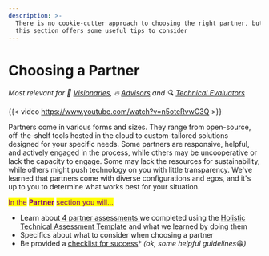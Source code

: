 ```yaml
---
description: >-
  There is no cookie-cutter approach to choosing the right partner, but we hope
  this section offers some useful tips to consider
---
```


# Choosing a Partner

<i>Most relevant for 💭 [Visionaries](../get-started.md#visioning), 🔥 [Advisors](../get-started.md#advising) and 🔍 [Technical Evaluators](../get-started.md#evaluating)
</i>

{{< video https://www.youtube.com/watch?v=n5oteRvwC3Q >}}

Partners come in various forms and sizes. They range from open-source, off-the-shelf tools hosted in the cloud to custom-tailored solutions designed for your specific needs. Some partners are responsive, helpful, and actively engaged in the process, while others may be uncooperative or lack the capacity to engage. Some may lack the resources for sustainability, while others might push technology on you with little transparency. We've learned that partners come with diverse configurations and egos, and it's up to you to determine what works best for your situation.

<mark style="color:purple;">In the</mark> <mark style="color:purple;"></mark><mark style="color:purple;">**Partner**</mark> <mark style="color:purple;"></mark><mark style="color:purple;">section you will...</mark>

* Learn about[ 4 partner assessments ](partner-assessments/)we completed using the [Holistic Technical Assessment Template](../process/evaluation-template.md) and what we learned by doing them
* Specifics about what to consider when choosing a partner
* Be provided a [checklist for success](checklist-for-success.md)\* _(ok, some helpful guidelines_😁_)_

